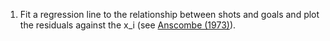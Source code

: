 1. Fit a regression line to the relationship between shots and goals and plot the residuals against the x_i (see [Anscombe (1973)](http://www.sjsu.edu/faculty/gerstman/StatPrimer/anscombe1973.pdf)).
